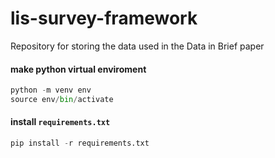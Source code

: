 # lis-survey-framework

Repository for storing the data used in the Data in Brief paper

#### make python virtual enviroment

```py
python -m venv env
source env/bin/activate
```

#### install `requirements.txt`

```py
pip install -r requirements.txt
```
